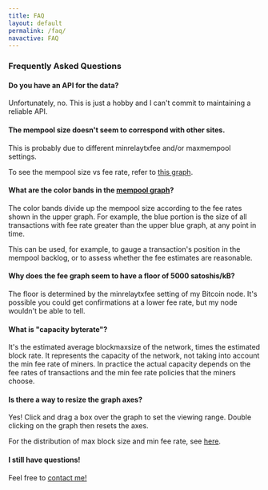 ```yaml
---
title: FAQ
layout: default
permalink: /faq/
navactive: FAQ
---
```


### Frequently Asked Questions

#### Do you have an API for the data?

Unfortunately, no. This is just a hobby and I can't commit to maintaining a reliable API.

#### The mempool size doesn't seem to correspond with other sites.

This is probably due to different minrelaytxfee and/or maxmempool settings.

To see the mempool size vs fee rate, refer to [this graph](/misc/profile).

#### What are the color bands in the [mempool graph](/#1m)?
The color bands divide up the mempool size according to the fee rates shown in the upper graph.
For example, the blue portion is the size of all transactions with fee rate greater than the
upper blue graph, at any point in time.

This can be used, for example, to gauge a transaction's position in the mempool backlog, or to
assess whether the fee estimates are reasonable.

#### Why does the fee graph seem to have a floor of 5000 satoshis/kB?

The floor is determined by the minrelaytxfee setting of my Bitcoin node. It's possible you
could get confirmations at a lower fee rate, but my node wouldn't be able to tell.

#### What is "capacity byterate"?

It's the estimated average blockmaxsize of the network, times the estimated block rate.
It represents the capacity of the network, not taking into account the min fee rate of miners.
In practice the actual capacity depends on the fee rates of transactions and the
min fee rate policies that the miners choose.

#### Is there a way to resize the graph axes?

Yes! Click and drag a box over the graph to set the viewing range. Double clicking on the graph
then resets the axes.

For the distribution of max block size and min fee rate, see [here](/misc/mining).

#### I still have questions!

Feel free to [contact me!](mailto:bitcoinfees@gmail.com)
